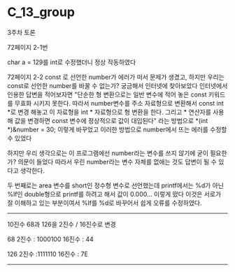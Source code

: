 # C_13_group
3주차 토론


72페이지 2-1번

char a = 129를 int로 수정했더니 정상 작동하였다


72페이지 2-2
const 로 선언한 number가 에러가 떠서 문제가 생겼고, 하지만 우리는 const로 선언한 number를 바꿀 수 없는가? 궁금해서 인터넷에 찾아보았다
인터넷에서 인용한 답변을 적어보자면 
"단순한 형 변환으로는 일반 변수에 적어 놓은 const 키워드를 무효화 시키지 못한다. 따라서 number변수를 주소 자료형으로 변환해서
const int *로 변경 해놓고 이 자료형을 int * 자료형으로 형 변환을 한다. 그리고 * 연산자를 사용해 값을 변경하면
const 변수에 정상적으로 값이 대입된다" 라는 방법으로 
*(int *)&number = 30; 이렇게 바꾸었고 이러한 방법으로 number에서 뜨는 에러를 수정할 수 있었다

하지만 우리 생각으로는 이 프로그램에선 number라는 변수를 쓰지 않기에 굳이 필요한가? 의문이 들었다
따라서 우린 number라는 변수 자체를 없애는 것도 답변이 될 수 있다고 생각한다.

두 번째로는 area 변수를 short인 정수형 변수로 선언했는데 printf에서는 %d가 아닌 %lf인 double형으로 printf를 하려고 해서
값이 0.000... 이렇게 떴다 이것은 서로가 잘 이해하고 있는 부분이여서 %lf를 %d로 바꾸어서 쉽게 오류를 수정하였다.



------------------------------------------------------------------------------------

10진수
68과 126을
2진수 / 16진수로 변경

68
2진수 : 1000100
16진수 : 44



126
2진수 :1111110
16진수 : 7E


----------------------------------------------------------------------------------------




